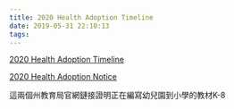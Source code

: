 ```yaml
---
title: 2020 Health Adoption Timeline
date: 2019-05-31 22:10:13
tags:
---
```


[2020 Health Adoption Timeline](https://www.cde.ca.gov/ci/he/im/healthadoptschedule2020.asp)

[2020 Health Adoption Notice](https://www.cde.ca.gov/ci/he/im/healthadopnotice2020.asp)

這兩個州教育局官網鏈接證明正在編寫幼兒園到小學的教材K-8
